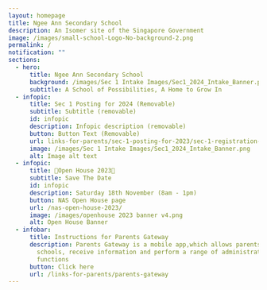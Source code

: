 ```yaml
---
layout: homepage
title: Ngee Ann Secondary School
description: An Isomer site of the Singapore Government
image: /images/small-school-Logo-No-background-2.png
permalink: /
notification: ""
sections:
  - hero:
      title: Ngee Ann Secondary School
      background: /images/Sec 1 Intake Images/Sec1_2024_Intake_Banner.png
      subtitle: A School of Possibilities, A Home to Grow In
  - infopic:
      title: Sec 1 Posting for 2024 (Removable)
      subtitle: Subtitle (removable)
      id: infopic
      description: Infopic description (removable)
      button: Button Text (Removable)
      url: links-for-parents/sec-1-posting-for-2023/sec-1-registration-exercise-2024-intake/
      image: /images/Sec 1 Intake Images/Sec1_2024_Intake_Banner.png
      alt: Image alt text
  - infopic:
      title: 🚀Open House 2023🎪
      subtitle: Save The Date
      id: infopic
      description: Saturday 18th November (8am - 1pm)
      button: NAS Open House page
      url: /nas-open-house-2023/
      image: /images/openhouse 2023 banner v4.png
      alt: Open House Banner
  - infobar:
      title: Instructions for Parents Gateway
      description: Parents Gateway is a mobile app,which allows parents to engage with
        schools, receive information and perform a range of administrative
        functions
      button: Click here
      url: /links-for-parents/parents-gateway
---
```


